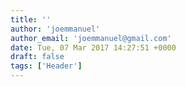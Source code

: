 ```yaml
---
title: ''
author: 'joemmanuel'
author_email: 'joemmanuel@gmail.com'
date: Tue, 07 Mar 2017 14:27:51 +0000
draft: false
tags: ['Header']
---
```


